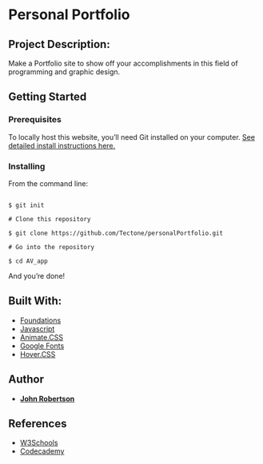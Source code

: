 # Personal Portfolio

## Project Description:

Make a Portfolio site to show off your accomplishments in this field of programming and graphic design. 

## Getting Started

### Prerequisites

To locally host this website, you’ll need Git installed on your computer.
[See detailed install instructions here.](https://github.com/Tectone/personalPortfolio.git)

### Installing

From the command line:

```# Initialize git

$ git init

# Clone this repository

$ git clone https://github.com/Tectone/personalPortfolio.git

# Go into the repository

$ cd AV_app

```

And you’re done!

## Built With:

* [Foundations](https://foundation.zurb.com/)
* [Javascript](https://www.javascript.com/)
* [Animate.CSS](https://daneden.github.io/animate.css/) 
* [Google Fonts](https://fonts.google.com/)
* [Hover.CSS](http://ianlunn.github.io/Hover/)


## Author

* [**John Robertson**](https://github.com/tectone)

## References

* [W3Schools](https://www.w3schools.com/xml/ajax_intro.asp)
* [Codecademy](https://www.codecademy.com/learn)
